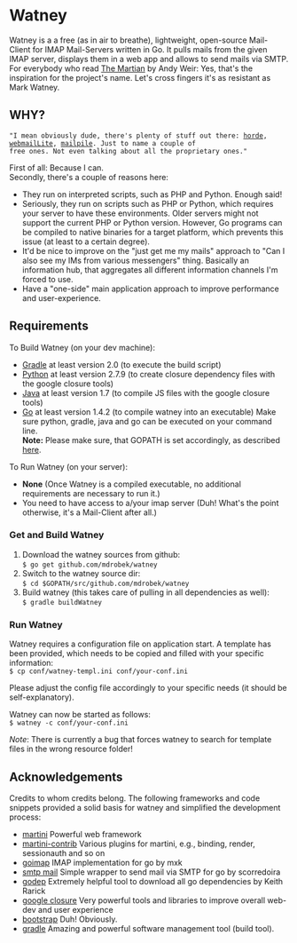 # Watney  
Watney is a a free (as in air to breathe), lightweight, open-source Mail-Client for IMAP
Mail-Servers written in Go. It pulls mails from the given IMAP server, displays them in a web app
and allows to send mails via SMTP. For everybody who read [The Martian][10] by Andy Weir: Yes,
that's the inspiration for the project's name. Let's cross fingers it's as resistant as Mark Watney.

## WHY?
<code>"I mean obviously dude, there's plenty of stuff out there: [horde][7], [webmailLite][8],
[mailpile][9]. Just to name a couple of free ones. Not even talking about all the proprietary
ones."</code>  

First of all: Because I can.  
Secondly, there's a couple of reasons here:  
* They run on interpreted scripts, such as PHP and Python. Enough said!
* Seriously, they run on scripts such as PHP or Python, which requires your server to have these
environments. Older servers might not support the current PHP or Python version. However, Go
programs can be compiled to native binaries for a target platform, which prevents this issue (at
least to a certain degree).
* It'd be nice to improve on the "just get me my mails" approach to "Can I also see my IMs from
various messengers" thing. Basically an information hub, that aggregates all different information
channels I'm forced to use.
* Have a "one-side" main application approach to improve performance and user-experience.

## Requirements
To Build Watney (on your dev machine):
* [Gradle][11] at least version 2.0 (to execute the build script)
* [Python][12] at least version 2.7.9  (to create closure dependency files with the google closure
tools)
* [Java][16] at least version 1.7 (to compile JS files with the google closure tools)
* [Go][13] at least version 1.4.2 (to compile watney into an executable)
Make sure python, gradle, java and go can be executed on your command line.  
**Note:** Please make sure, that GOPATH is set accordingly, as described [here][14].
  
To Run Watney (on your server):
* **None** (Once Watney is a compiled executable, no additional requirements are necessary to run it.)
* You need to have access to a/your imap server (Duh! What's the point otherwise, it's a
Mail-Client after all.)

### Get and Build Watney
1) Download the watney sources from github:  
<code>$ go get github.com/mdrobek/watney</code>  
2) Switch to the watney source dir:  
<code>$ cd $GOPATH/src/github.com/mdrobek/watney</code>  
3) Build watney (this takes care of pulling in all dependencies as well):  
<code>$ gradle buildWatney</code>

### Run Watney
Watney requires a configuration file on application start. A template has been provided, which
needs to be copied and filled with your specific information:  
<code>$ cp conf/watney-templ.ini conf/your-conf.ini</code>  

Please adjust the config file accordingly to your specific needs (it should be self-explanatory).

Watney can now be started as follows:  
<code>$ watney -c conf/your-conf.ini</code>

*Note*: There is currently a bug that forces watney to search for template files in the wrong
resource folder!


## Acknowledgements
Credits to whom credits belong. The following frameworks and code snippets provided a solid basis
for watney and simplified the development process:
* [martini][1] Powerful web framework
* [martini-contrib][2] Various plugins for martini, e.g., binding, render, sessionauth and so on
* [goimap][3] IMAP implementation for go by mxk
* [smtp mail][4] Simple wrapper to send mail via SMTP for go by scorredoira
* [godep][15] Extremely helpful tool to download all go dependencies by Keith Rarick
* [google closure][5] Very powerful tools and libraries to improve overall web-dev and user
experience
* [bootstrap][6] Duh! Obviously.
* [gradle][11] Amazing and powerful software management tool (build tool).

[1]: https://github.com/go-martini/martini
[2]: https://github.com/martini-contrib
[3]: https://github.com/mxk/go-imap
[4]: https://github.com/scorredoira/email
[5]: https://developers.google.com/closure/
[6]: http://getbootstrap.com/
[7]: http://www.horde.org/apps/webmail
[8]: http://www.afterlogic.org/webmail-lite
[9]: https://www.mailpile.is/
[10]: https://en.wikipedia.org/wiki/The_Martian_%28Weir_novel%29
[11]: http://gradle.org/
[12]: https://www.python.org/
[13]: https://golang.org/
[14]: https://golang.org/doc/code.html
[15]: https://github.com/tools/godep
[16]: https://java.com/en/download/